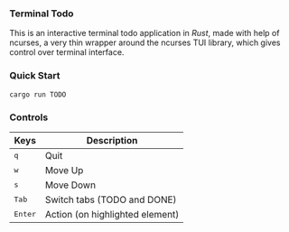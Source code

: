 ### Terminal Todo

This is an interactive terminal todo application in *Rust*, made with help of ncurses, a very thin wrapper around the ncurses TUI library, which gives control over terminal interface.

### Quick Start

```console
cargo run TODO
```

### Controls

| Keys             | Description                     |
| ---------------- | ------------------------------- |
| <kbd>q</kbd>     | Quit                            |
| <kbd>w</kbd>     | Move Up                         |
| <kbd>s</kbd>     | Move Down                       |
| <kbd>Tab</kbd>   | Switch tabs (TODO and DONE)     |
| <kbd>Enter</kbd> | Action (on highlighted element) |
